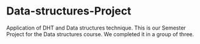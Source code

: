 # Data-structures-Project
Application of DHT and Data structures technique.
This is our Semester Project for the Data structures course.
We completed it in a group of three.

